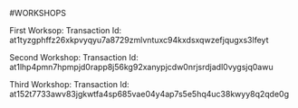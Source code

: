 #WORKSHOPS

  First Worksop:
    Transaction Id: at1tyzgphffz26xkpvyqyu7a8729zmlvntuxc94kxdsxqwzefjqugxs3lfeyt
  
  Second Workshop:
    Transaction Id: at1lhp4pmn7hpmpjd0rapp8j56kg92xanypjcdw0nrjsrdjadl0vygsjq0awu
  
  Third Workshop:
    Transaction Id: at152t7733awv83jgkwtfa4sp685vae04y4ap7s5e5hq4uc38kwyy8q2qde0g
